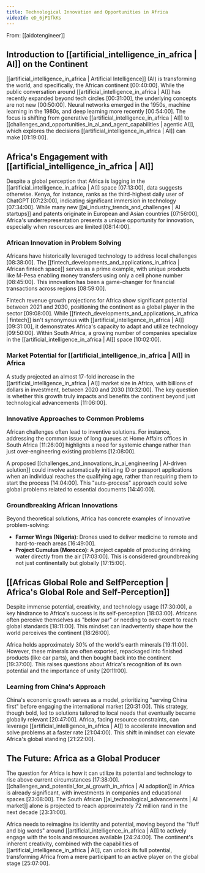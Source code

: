 ```yaml
---
title: Technological Innovation and Opportunities in Africa
videoId: eD_6jP1fkKs
---
```


From: [[aidotengineer]] <br/> 

## Introduction to [[artificial_intelligence_in_africa | AI]] on the Continent
[[artificial_intelligence_in_africa | Artificial Intelligence]] (AI) is transforming the world, and specifically, the African continent <a class="yt-timestamp" data-t="00:40:00">[00:40:00]</a>. While the public conversation around [[artificial_intelligence_in_africa | AI]] has recently expanded beyond tech circles <a class="yt-timestamp" data-t="00:31:00">[00:31:00]</a>, the underlying concepts are not new <a class="yt-timestamp" data-t="00:50:00">[00:50:00]</a>. Neural networks emerged in the 1950s, machine learning in the 1980s, and deep learning more recently <a class="yt-timestamp" data-t="00:54:00">[00:54:00]</a>. The focus is shifting from generative [[artificial_intelligence_in_africa | AI]] to [[challenges_and_opportunities_in_ai_and_agent_capabilities | agentic AI]], which explores the decisions [[artificial_intelligence_in_africa | AI]] can make <a class="yt-timestamp" data-t="01:19:00">[01:19:00]</a>.

## Africa's Engagement with [[artificial_intelligence_in_africa | AI]]
Despite a global perception that Africa is lagging in the [[artificial_intelligence_in_africa | AI]] space <a class="yt-timestamp" data-t="07:13:00">[07:13:00]</a>, data suggests otherwise. Kenya, for instance, ranks as the third-highest daily user of ChatGPT <a class="yt-timestamp" data-t="07:23:00">[07:23:00]</a>, indicating significant immersion in technology <a class="yt-timestamp" data-t="07:34:00">[07:34:00]</a>. While many new [[ai_industry_trends_and_challenges | AI startups]] and patents originate in European and Asian countries <a class="yt-timestamp" data-t="07:56:00">[07:56:00]</a>, Africa's underrepresentation presents a unique opportunity for innovation, especially when resources are limited <a class="yt-timestamp" data-t="08:14:00">[08:14:00]</a>.

### African Innovation in Problem Solving
Africans have historically leveraged technology to address local challenges <a class="yt-timestamp" data-t="08:38:00">[08:38:00]</a>. The [[fintech_developments_and_applications_in_africa | African fintech space]] serves as a prime example, with unique products like M-Pesa enabling money transfers using only a cell phone number <a class="yt-timestamp" data-t="08:45:00">[08:45:00]</a>. This innovation has been a game-changer for financial transactions across regions <a class="yt-timestamp" data-t="08:59:00">[08:59:00]</a>.

Fintech revenue growth projections for Africa show significant potential between 2021 and 2030, positioning the continent as a global player in the sector <a class="yt-timestamp" data-t="09:08:00">[09:08:00]</a>. While [[fintech_developments_and_applications_in_africa | fintech]] isn't synonymous with [[artificial_intelligence_in_africa | AI]] <a class="yt-timestamp" data-t="09:31:00">[09:31:00]</a>, it demonstrates Africa's capacity to adapt and utilize technology <a class="yt-timestamp" data-t="09:50:00">[09:50:00]</a>. Within South Africa, a growing number of companies specialize in the [[artificial_intelligence_in_africa | AI]] space <a class="yt-timestamp" data-t="10:02:00">[10:02:00]</a>.

### Market Potential for [[artificial_intelligence_in_africa | AI]] in Africa
A study projected an almost 17-fold increase in the [[artificial_intelligence_in_africa | AI]] market size in Africa, with billions of dollars in investment, between 2020 and 2030 <a class="yt-timestamp" data-t="10:32:00">[10:32:00]</a>. The key question is whether this growth truly impacts and benefits the continent beyond just technological advancements <a class="yt-timestamp" data-t="11:06:00">[11:06:00]</a>.

### Innovative Approaches to Common Problems
African challenges often lead to inventive solutions. For instance, addressing the common issue of long queues at Home Affairs offices in South Africa <a class="yt-timestamp" data-t="11:26:00">[11:26:00]</a> highlights a need for systemic change rather than just over-engineering existing problems <a class="yt-timestamp" data-t="12:08:00">[12:08:00]</a>.

A proposed [[challenges_and_innovations_in_ai_engineering | AI-driven solution]] could involve automatically initiating ID or passport applications when an individual reaches the qualifying age, rather than requiring them to start the process <a class="yt-timestamp" data-t="14:04:00">[14:04:00]</a>. This "auto-process" approach could solve global problems related to essential documents <a class="yt-timestamp" data-t="14:40:00">[14:40:00]</a>.

### Groundbreaking African Innovations
Beyond theoretical solutions, Africa has concrete examples of innovative problem-solving:
*   **Farmer Wings (Nigeria)**: Drones used to deliver medicine to remote and hard-to-reach areas <a class="yt-timestamp" data-t="16:49:00">[16:49:00]</a>.
*   **Project Cumulus (Morocco)**: A project capable of producing drinking water directly from the air <a class="yt-timestamp" data-t="17:03:00">[17:03:00]</a>. This is considered groundbreaking not just continentally but globally <a class="yt-timestamp" data-t="17:15:00">[17:15:00]</a>.

## [[Africas Global Role and SelfPerception | Africa's Global Role and Self-Perception]]
Despite immense potential, creativity, and technology usage <a class="yt-timestamp" data-t="17:30:00">[17:30:00]</a>, a key hindrance to Africa's success is its self-perception <a class="yt-timestamp" data-t="18:03:00">[18:03:00]</a>. Africans often perceive themselves as "below par" or needing to over-exert to reach global standards <a class="yt-timestamp" data-t="18:11:00">[18:11:00]</a>. This mindset can inadvertently shape how the world perceives the continent <a class="yt-timestamp" data-t="18:26:00">[18:26:00]</a>.

Africa holds approximately 30% of the world's earth minerals <a class="yt-timestamp" data-t="19:11:00">[19:11:00]</a>. However, these minerals are often exported, repackaged into finished products (like car parts), and then bought back into the continent <a class="yt-timestamp" data-t="19:37:00">[19:37:00]</a>. This raises questions about Africa's recognition of its own potential and the importance of unity <a class="yt-timestamp" data-t="20:11:00">[20:11:00]</a>.

### Learning from China's Approach
China's economic growth serves as a model, prioritizing "serving China first" before engaging the international market <a class="yt-timestamp" data-t="20:31:00">[20:31:00]</a>. This strategy, though bold, led to solutions tailored to local needs that eventually became globally relevant <a class="yt-timestamp" data-t="20:47:00">[20:47:00]</a>. Africa, facing resource constraints, can leverage [[artificial_intelligence_in_africa | AI]] to accelerate innovation and solve problems at a faster rate <a class="yt-timestamp" data-t="21:04:00">[21:04:00]</a>. This shift in mindset can elevate Africa's global standing <a class="yt-timestamp" data-t="21:22:00">[21:22:00]</a>.

## The Future: Africa as a Global Producer
The question for Africa is how it can utilize its potential and technology to rise above current circumstances <a class="yt-timestamp" data-t="17:38:00">[17:38:00]</a>. [[challenges_and_potential_for_ai_growth_in_africa | AI adoption]] in Africa is already significant, with investments in companies and educational spaces <a class="yt-timestamp" data-t="23:08:00">[23:08:00]</a>. The South African [[ai_technological_advancements | AI market]] alone is projected to reach approximately 72 million rand in the next decade <a class="yt-timestamp" data-t="23:31:00">[23:31:00]</a>.

Africa needs to reimagine its identity and potential, moving beyond the "fluff and big words" around [[artificial_intelligence_in_africa | AI]] to actively engage with the tools and resources available <a class="yt-timestamp" data-t="24:24:00">[24:24:00]</a>. The continent's inherent creativity, combined with the capabilities of [[artificial_intelligence_in_africa | AI]], can unlock its full potential, transforming Africa from a mere participant to an active player on the global stage <a class="yt-timestamp" data-t="25:07:00">[25:07:00]</a>.